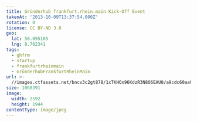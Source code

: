 ```yaml
---
title: Gründerhub frankfurt.rhein.main Kick-Off Event
takenAt: '2013-10-09T13:37:54.000Z'
rotation: 0
license: CC BY-ND 3.0
geo:
  lat: 50.095105
  lng: 8.762341
tags:
  - ghfrm
  - startup
  - frankfurtrheinmain
  - GründerhubFrankfurtRheinMain
url: >-
  //images.ctfassets.net/bncv3c2gt878/1xTKHOx96KdzR3N8O6EAU0/a9cdc60aa917475e493835f9286efaf2/grnderhub-frankfurtrheinmain-kick-off-event_10175767516_o
size: 1068391
image:
  width: 2592
  height: 1944
contentType: image/jpeg
---
```


